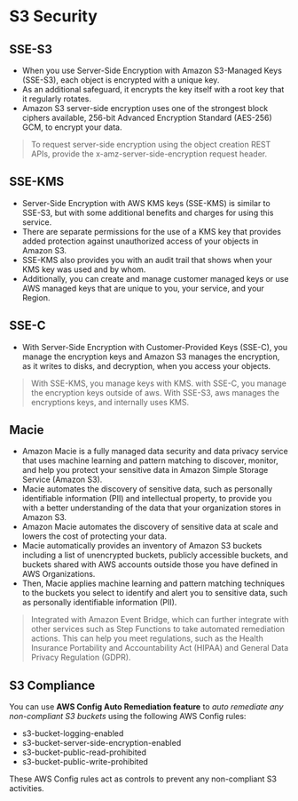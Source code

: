 # S3 Security

## SSE-S3

- When you use Server-Side Encryption with Amazon S3-Managed Keys (SSE-S3), each object is encrypted with a unique key. 
- As an additional safeguard, it encrypts the key itself with a root key that it regularly rotates. 
- Amazon S3 server-side encryption uses one of the strongest block ciphers available, 256-bit Advanced Encryption Standard (AES-256) GCM, to encrypt your data.

> To request server-side encryption using the object creation REST APIs, provide the x-amz-server-side-encryption request header. 

## SSE-KMS
- Server-Side Encryption with AWS KMS keys (SSE-KMS) is similar to SSE-S3, but with some additional benefits and charges for using this service. 
- There are separate permissions for the use of a KMS key that provides added protection against unauthorized access of your objects in Amazon S3. 
- SSE-KMS also provides you with an audit trail that shows when your KMS key was used and by whom. 
- Additionally, you can create and manage customer managed keys or use AWS managed keys that are unique to you, your service, and your Region. 

## SSE-C

- With Server-Side Encryption with Customer-Provided Keys (SSE-C), you manage the encryption keys and Amazon S3 manages the encryption, as it writes to disks, and decryption, when you access your objects.

> With SSE-KMS, you manage keys with KMS. with SSE-C, you manage the encryption keys outside of aws. With SSE-S3, aws manages the encryptions keys, and internally uses KMS.

## Macie

- Amazon Macie is a fully managed data security and data privacy service that uses machine learning and pattern matching to discover, monitor, and help you protect your sensitive data in Amazon Simple Storage Service (Amazon S3). 
- Macie automates the discovery of sensitive data, such as personally identifiable information (PII) and intellectual property, to provide you with a better understanding of the data that your organization stores in Amazon S3.
- Amazon Macie automates the discovery of sensitive data at scale and lowers the cost of protecting your data. 
- Macie automatically provides an inventory of Amazon S3 buckets including a list of unencrypted buckets, publicly accessible buckets, and buckets shared with AWS accounts outside those you have defined in AWS Organizations. 
- Then, Macie applies machine learning and pattern matching techniques to the buckets you select to identify and alert you to sensitive data, such as personally identifiable information (PII).

> Integrated with Amazon Event Bridge, which can further integrate with other services such as Step Functions to take automated remediation actions.
> This can help you meet regulations, such as the Health Insurance Portability and Accountability Act (HIPAA) and General Data Privacy Regulation (GDPR).

## S3 Compliance

You can use **AWS Config Auto Remediation feature** to *auto remediate any non-compliant S3 buckets* using the following AWS Config rules:
- s3-bucket-logging-enabled
- s3-bucket-server-side-encryption-enabled
- s3-bucket-public-read-prohibited
- s3-bucket-public-write-prohibited

These AWS Config rules act as controls to prevent any non-compliant S3 activities.
